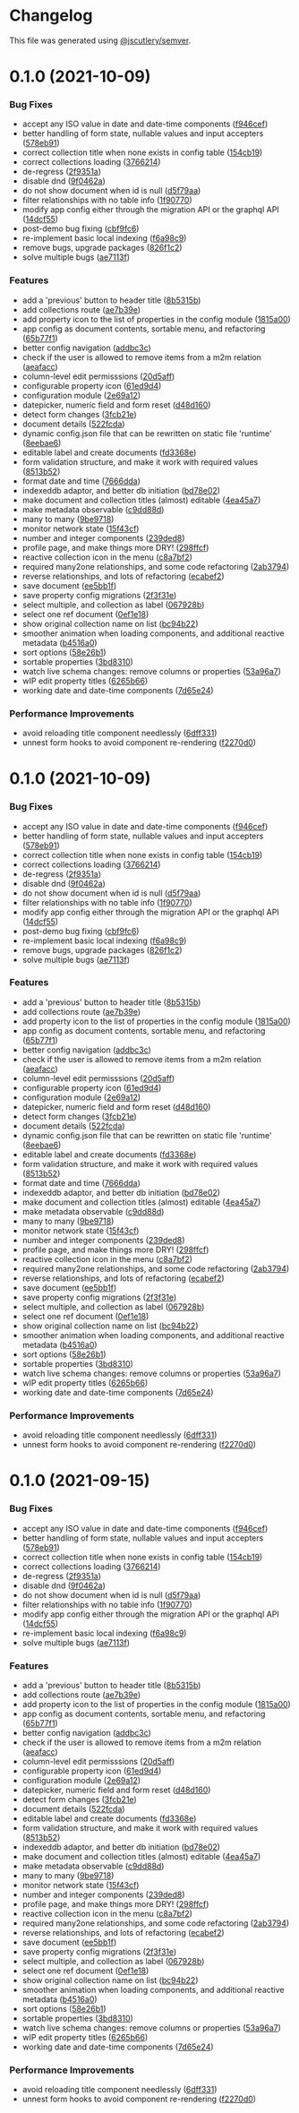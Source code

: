 # Changelog

This file was generated using [@jscutlery/semver](https://github.com/jscutlery/semver).

# 0.1.0 (2021-10-09)


### Bug Fixes

* accept any ISO value in date and date-time components ([f946cef](https://github.com/platyplus/platydev/commit/f946cef9d886f6a5a7fa848da0ec7529e382349e))
* better handling of form state, nullable values and input accepters ([578eb91](https://github.com/platyplus/platydev/commit/578eb91f62517a350cbaf92119bacf7c8fcea504))
* correct collection title when none exists in config table ([154cb19](https://github.com/platyplus/platydev/commit/154cb19ac766eba111b883993efa744a8bac3033))
* correct collections loading ([3766214](https://github.com/platyplus/platydev/commit/3766214b38a75e225044a7589ab15960812a9816))
* de-regress ([2f9351a](https://github.com/platyplus/platydev/commit/2f9351a5ad544f1f837ca42bdb1696bbc5804a80))
* disable dnd ([9f0462a](https://github.com/platyplus/platydev/commit/9f0462a0c08370fb860768456997c16c16b05c68))
* do not show document when id is null ([d5f79aa](https://github.com/platyplus/platydev/commit/d5f79aa7871977e5bc395e9ac6b7618d08d49459))
* filter relationships with no table info ([1f90770](https://github.com/platyplus/platydev/commit/1f9077076e723d056d272b874a8a1317f5dce516))
* modify app config either through the migration API or the graphql API ([14dcf55](https://github.com/platyplus/platydev/commit/14dcf556fe8b4aa6e821bdd77d8ef732b8e2138c))
* post-demo bug fixing ([cbf9fc6](https://github.com/platyplus/platydev/commit/cbf9fc662a541831a6fc3a682015b5de3e7f5011))
* re-implement basic local indexing ([f6a98c9](https://github.com/platyplus/platydev/commit/f6a98c9e04472fb7293839e18b87745068012840))
* remove bugs, upgrade packages ([826f1c2](https://github.com/platyplus/platydev/commit/826f1c2c2147ed1b436e9f58b36d1fc4346d7f91))
* solve multiple bugs ([ae7113f](https://github.com/platyplus/platydev/commit/ae7113fb3c02ebc31df2b827320478ffc4128e92))


### Features

* add a 'previous' button to header title ([8b5315b](https://github.com/platyplus/platydev/commit/8b5315b36a418716fe8f264934f1f729c2b34685))
* add collections route ([ae7b39e](https://github.com/platyplus/platydev/commit/ae7b39e312983061df60069f7e01e84f5627890c))
* add property icon to the list of properties in the config module ([1815a00](https://github.com/platyplus/platydev/commit/1815a0079a511b1b40f0fede82317f4466032921))
* app config as document contents, sortable menu, and refactoring ([65b77f1](https://github.com/platyplus/platydev/commit/65b77f1db86f93df601f8d31d014124dc104833c))
* better config navigation ([addbc3c](https://github.com/platyplus/platydev/commit/addbc3c053e9b324ca738ba36db09c51f2476d53))
* check if the user is allowed to remove items from a m2m relation ([aeafacc](https://github.com/platyplus/platydev/commit/aeafaccb3ea30ddeff6f6e3a8d359465ab2ee33a))
* column-level edit permisssions ([20d5aff](https://github.com/platyplus/platydev/commit/20d5aff7c5a8eb39a249833e9207941aa7572660))
* configurable property icon ([61ed9d4](https://github.com/platyplus/platydev/commit/61ed9d4f22f6b7cc032787a42f34aec01a5365e7))
* configuration module ([2e69a12](https://github.com/platyplus/platydev/commit/2e69a12f05ae1d92749539f2d97a37f237218e96))
* datepicker, numeric field and form reset ([d48d160](https://github.com/platyplus/platydev/commit/d48d16020de1684674fc767c7c7f348a35022ec8))
* detect form changes ([3fcb21e](https://github.com/platyplus/platydev/commit/3fcb21eb70795913ff4d357cda75e7a6cb5118aa))
* document details ([522fcda](https://github.com/platyplus/platydev/commit/522fcdaf7c48a9da6b37c4239a57b23ea82dfe22))
* dynamic config.json file that can be rewritten on static file 'runtime' ([8eebae6](https://github.com/platyplus/platydev/commit/8eebae64d4039e6a05503abb58b03c11dfaaf9b6))
* editable label and create documents ([fd3368e](https://github.com/platyplus/platydev/commit/fd3368e74e7e4228b94209a9bb1583ff85c0914f))
* form validation structure, and make it work with required values ([8513b52](https://github.com/platyplus/platydev/commit/8513b5233d2990e54aced08538d6b8ab30a1bcc6))
* format date and time ([7666dda](https://github.com/platyplus/platydev/commit/7666dda863a029cb613b0560b8a8020e30d576b4))
* indexeddb adaptor, and better db initiation ([bd78e02](https://github.com/platyplus/platydev/commit/bd78e02bcaa4ff533080409e3e84b7ba96089f9c))
* make document and collection titles (almost) editable ([4ea45a7](https://github.com/platyplus/platydev/commit/4ea45a7b62d24ff3b4e29769c17fde040cc161bb))
* make metadata observable ([c9dd88d](https://github.com/platyplus/platydev/commit/c9dd88d9a31d741116378ce3db551c1b0fb02592))
* many to many ([9be9718](https://github.com/platyplus/platydev/commit/9be971873f36d4e142a6f19eed8a889391dc68ae))
* monitor network state ([15f43cf](https://github.com/platyplus/platydev/commit/15f43cf36985ed0968bf851bbfde070e9015f591))
* number and integer components ([239ded8](https://github.com/platyplus/platydev/commit/239ded82941e4e9cac0b8ba1275a662456adf753))
* profile page, and make things more DRY! ([298ffcf](https://github.com/platyplus/platydev/commit/298ffcf5dafb2f3717761feee0a420e9004e9be9))
* reactive collection icon in the menu ([c8a7bf2](https://github.com/platyplus/platydev/commit/c8a7bf25407032c6f9c02b67ced6c457cb00477b))
* required many2one relationships, and some code refactoring ([2ab3794](https://github.com/platyplus/platydev/commit/2ab379423d9a5c34e06b7fa468723b19520a5e3e))
* reverse relationships, and lots of refactoring ([ecabef2](https://github.com/platyplus/platydev/commit/ecabef2080edac98a193e74e696c08fa169e6e11))
* save document ([ee5bb1f](https://github.com/platyplus/platydev/commit/ee5bb1feb3dd3a14b961bd02630210d499e4ab13))
* save property config migrations ([2f3f31e](https://github.com/platyplus/platydev/commit/2f3f31ede8bdad1d473613cac04adfe950c5e450))
* select multiple, and collection as label ([067928b](https://github.com/platyplus/platydev/commit/067928bfc777480fd71d044c40ba347bf818781e))
* select one ref document ([0ef1e18](https://github.com/platyplus/platydev/commit/0ef1e1868e361cdcf384cd58c985ac414550eacf))
* show original collection name on list ([bc94b22](https://github.com/platyplus/platydev/commit/bc94b2254f2e798e49f07aacbc5633cf81f39dd3))
* smoother animation when loading components, and additional reactive metadata ([b4516a0](https://github.com/platyplus/platydev/commit/b4516a081b3885676e77626c1114e01d43958e2e))
* sort options ([58e26b1](https://github.com/platyplus/platydev/commit/58e26b1497a9f633ffc98bc79de7ab01b576be3f))
* sortable properties ([3bd8310](https://github.com/platyplus/platydev/commit/3bd831068b0db08efdfe26b9e949bb4a0b3f0a0d))
* watch live schema changes: remove columns or properties ([53a96a7](https://github.com/platyplus/platydev/commit/53a96a7e24afd275033881dcf6c9a746996357f6))
* wIP edit property titles ([6265b66](https://github.com/platyplus/platydev/commit/6265b66f4d4016884b52f3647b61bdfeef112415))
* working date and date-time components ([7d65e24](https://github.com/platyplus/platydev/commit/7d65e24c48deb51aca1a963a7ae703e459172bca))


### Performance Improvements

* avoid reloading title component needlessly ([6dff331](https://github.com/platyplus/platydev/commit/6dff331a57a526e8d2bf7db059fa183855aa4d88))
* unnest form hooks to avoid component re-rendering ([f2270d0](https://github.com/platyplus/platydev/commit/f2270d071e26a2dd62243990f0d8291f7bcf19f1))



# 0.1.0 (2021-10-09)


### Bug Fixes

* accept any ISO value in date and date-time components ([f946cef](https://github.com/platyplus/platydev/commit/f946cef9d886f6a5a7fa848da0ec7529e382349e))
* better handling of form state, nullable values and input accepters ([578eb91](https://github.com/platyplus/platydev/commit/578eb91f62517a350cbaf92119bacf7c8fcea504))
* correct collection title when none exists in config table ([154cb19](https://github.com/platyplus/platydev/commit/154cb19ac766eba111b883993efa744a8bac3033))
* correct collections loading ([3766214](https://github.com/platyplus/platydev/commit/3766214b38a75e225044a7589ab15960812a9816))
* de-regress ([2f9351a](https://github.com/platyplus/platydev/commit/2f9351a5ad544f1f837ca42bdb1696bbc5804a80))
* disable dnd ([9f0462a](https://github.com/platyplus/platydev/commit/9f0462a0c08370fb860768456997c16c16b05c68))
* do not show document when id is null ([d5f79aa](https://github.com/platyplus/platydev/commit/d5f79aa7871977e5bc395e9ac6b7618d08d49459))
* filter relationships with no table info ([1f90770](https://github.com/platyplus/platydev/commit/1f9077076e723d056d272b874a8a1317f5dce516))
* modify app config either through the migration API or the graphql API ([14dcf55](https://github.com/platyplus/platydev/commit/14dcf556fe8b4aa6e821bdd77d8ef732b8e2138c))
* post-demo bug fixing ([cbf9fc6](https://github.com/platyplus/platydev/commit/cbf9fc662a541831a6fc3a682015b5de3e7f5011))
* re-implement basic local indexing ([f6a98c9](https://github.com/platyplus/platydev/commit/f6a98c9e04472fb7293839e18b87745068012840))
* remove bugs, upgrade packages ([826f1c2](https://github.com/platyplus/platydev/commit/826f1c2c2147ed1b436e9f58b36d1fc4346d7f91))
* solve multiple bugs ([ae7113f](https://github.com/platyplus/platydev/commit/ae7113fb3c02ebc31df2b827320478ffc4128e92))


### Features

* add a 'previous' button to header title ([8b5315b](https://github.com/platyplus/platydev/commit/8b5315b36a418716fe8f264934f1f729c2b34685))
* add collections route ([ae7b39e](https://github.com/platyplus/platydev/commit/ae7b39e312983061df60069f7e01e84f5627890c))
* add property icon to the list of properties in the config module ([1815a00](https://github.com/platyplus/platydev/commit/1815a0079a511b1b40f0fede82317f4466032921))
* app config as document contents, sortable menu, and refactoring ([65b77f1](https://github.com/platyplus/platydev/commit/65b77f1db86f93df601f8d31d014124dc104833c))
* better config navigation ([addbc3c](https://github.com/platyplus/platydev/commit/addbc3c053e9b324ca738ba36db09c51f2476d53))
* check if the user is allowed to remove items from a m2m relation ([aeafacc](https://github.com/platyplus/platydev/commit/aeafaccb3ea30ddeff6f6e3a8d359465ab2ee33a))
* column-level edit permisssions ([20d5aff](https://github.com/platyplus/platydev/commit/20d5aff7c5a8eb39a249833e9207941aa7572660))
* configurable property icon ([61ed9d4](https://github.com/platyplus/platydev/commit/61ed9d4f22f6b7cc032787a42f34aec01a5365e7))
* configuration module ([2e69a12](https://github.com/platyplus/platydev/commit/2e69a12f05ae1d92749539f2d97a37f237218e96))
* datepicker, numeric field and form reset ([d48d160](https://github.com/platyplus/platydev/commit/d48d16020de1684674fc767c7c7f348a35022ec8))
* detect form changes ([3fcb21e](https://github.com/platyplus/platydev/commit/3fcb21eb70795913ff4d357cda75e7a6cb5118aa))
* document details ([522fcda](https://github.com/platyplus/platydev/commit/522fcdaf7c48a9da6b37c4239a57b23ea82dfe22))
* dynamic config.json file that can be rewritten on static file 'runtime' ([8eebae6](https://github.com/platyplus/platydev/commit/8eebae64d4039e6a05503abb58b03c11dfaaf9b6))
* editable label and create documents ([fd3368e](https://github.com/platyplus/platydev/commit/fd3368e74e7e4228b94209a9bb1583ff85c0914f))
* form validation structure, and make it work with required values ([8513b52](https://github.com/platyplus/platydev/commit/8513b5233d2990e54aced08538d6b8ab30a1bcc6))
* format date and time ([7666dda](https://github.com/platyplus/platydev/commit/7666dda863a029cb613b0560b8a8020e30d576b4))
* indexeddb adaptor, and better db initiation ([bd78e02](https://github.com/platyplus/platydev/commit/bd78e02bcaa4ff533080409e3e84b7ba96089f9c))
* make document and collection titles (almost) editable ([4ea45a7](https://github.com/platyplus/platydev/commit/4ea45a7b62d24ff3b4e29769c17fde040cc161bb))
* make metadata observable ([c9dd88d](https://github.com/platyplus/platydev/commit/c9dd88d9a31d741116378ce3db551c1b0fb02592))
* many to many ([9be9718](https://github.com/platyplus/platydev/commit/9be971873f36d4e142a6f19eed8a889391dc68ae))
* monitor network state ([15f43cf](https://github.com/platyplus/platydev/commit/15f43cf36985ed0968bf851bbfde070e9015f591))
* number and integer components ([239ded8](https://github.com/platyplus/platydev/commit/239ded82941e4e9cac0b8ba1275a662456adf753))
* profile page, and make things more DRY! ([298ffcf](https://github.com/platyplus/platydev/commit/298ffcf5dafb2f3717761feee0a420e9004e9be9))
* reactive collection icon in the menu ([c8a7bf2](https://github.com/platyplus/platydev/commit/c8a7bf25407032c6f9c02b67ced6c457cb00477b))
* required many2one relationships, and some code refactoring ([2ab3794](https://github.com/platyplus/platydev/commit/2ab379423d9a5c34e06b7fa468723b19520a5e3e))
* reverse relationships, and lots of refactoring ([ecabef2](https://github.com/platyplus/platydev/commit/ecabef2080edac98a193e74e696c08fa169e6e11))
* save document ([ee5bb1f](https://github.com/platyplus/platydev/commit/ee5bb1feb3dd3a14b961bd02630210d499e4ab13))
* save property config migrations ([2f3f31e](https://github.com/platyplus/platydev/commit/2f3f31ede8bdad1d473613cac04adfe950c5e450))
* select multiple, and collection as label ([067928b](https://github.com/platyplus/platydev/commit/067928bfc777480fd71d044c40ba347bf818781e))
* select one ref document ([0ef1e18](https://github.com/platyplus/platydev/commit/0ef1e1868e361cdcf384cd58c985ac414550eacf))
* show original collection name on list ([bc94b22](https://github.com/platyplus/platydev/commit/bc94b2254f2e798e49f07aacbc5633cf81f39dd3))
* smoother animation when loading components, and additional reactive metadata ([b4516a0](https://github.com/platyplus/platydev/commit/b4516a081b3885676e77626c1114e01d43958e2e))
* sort options ([58e26b1](https://github.com/platyplus/platydev/commit/58e26b1497a9f633ffc98bc79de7ab01b576be3f))
* sortable properties ([3bd8310](https://github.com/platyplus/platydev/commit/3bd831068b0db08efdfe26b9e949bb4a0b3f0a0d))
* watch live schema changes: remove columns or properties ([53a96a7](https://github.com/platyplus/platydev/commit/53a96a7e24afd275033881dcf6c9a746996357f6))
* wIP edit property titles ([6265b66](https://github.com/platyplus/platydev/commit/6265b66f4d4016884b52f3647b61bdfeef112415))
* working date and date-time components ([7d65e24](https://github.com/platyplus/platydev/commit/7d65e24c48deb51aca1a963a7ae703e459172bca))


### Performance Improvements

* avoid reloading title component needlessly ([6dff331](https://github.com/platyplus/platydev/commit/6dff331a57a526e8d2bf7db059fa183855aa4d88))
* unnest form hooks to avoid component re-rendering ([f2270d0](https://github.com/platyplus/platydev/commit/f2270d071e26a2dd62243990f0d8291f7bcf19f1))



# 0.1.0 (2021-09-15)

### Bug Fixes

- accept any ISO value in date and date-time components ([f946cef](https://github.com/platyplus/platydev/commit/f946cef9d886f6a5a7fa848da0ec7529e382349e))
- better handling of form state, nullable values and input accepters ([578eb91](https://github.com/platyplus/platydev/commit/578eb91f62517a350cbaf92119bacf7c8fcea504))
- correct collection title when none exists in config table ([154cb19](https://github.com/platyplus/platydev/commit/154cb19ac766eba111b883993efa744a8bac3033))
- correct collections loading ([3766214](https://github.com/platyplus/platydev/commit/3766214b38a75e225044a7589ab15960812a9816))
- de-regress ([2f9351a](https://github.com/platyplus/platydev/commit/2f9351a5ad544f1f837ca42bdb1696bbc5804a80))
- disable dnd ([9f0462a](https://github.com/platyplus/platydev/commit/9f0462a0c08370fb860768456997c16c16b05c68))
- do not show document when id is null ([d5f79aa](https://github.com/platyplus/platydev/commit/d5f79aa7871977e5bc395e9ac6b7618d08d49459))
- filter relationships with no table info ([1f90770](https://github.com/platyplus/platydev/commit/1f9077076e723d056d272b874a8a1317f5dce516))
- modify app config either through the migration API or the graphql API ([14dcf55](https://github.com/platyplus/platydev/commit/14dcf556fe8b4aa6e821bdd77d8ef732b8e2138c))
- re-implement basic local indexing ([f6a98c9](https://github.com/platyplus/platydev/commit/f6a98c9e04472fb7293839e18b87745068012840))
- solve multiple bugs ([ae7113f](https://github.com/platyplus/platydev/commit/ae7113fb3c02ebc31df2b827320478ffc4128e92))

### Features

- add a 'previous' button to header title ([8b5315b](https://github.com/platyplus/platydev/commit/8b5315b36a418716fe8f264934f1f729c2b34685))
- add collections route ([ae7b39e](https://github.com/platyplus/platydev/commit/ae7b39e312983061df60069f7e01e84f5627890c))
- add property icon to the list of properties in the config module ([1815a00](https://github.com/platyplus/platydev/commit/1815a0079a511b1b40f0fede82317f4466032921))
- app config as document contents, sortable menu, and refactoring ([65b77f1](https://github.com/platyplus/platydev/commit/65b77f1db86f93df601f8d31d014124dc104833c))
- better config navigation ([addbc3c](https://github.com/platyplus/platydev/commit/addbc3c053e9b324ca738ba36db09c51f2476d53))
- check if the user is allowed to remove items from a m2m relation ([aeafacc](https://github.com/platyplus/platydev/commit/aeafaccb3ea30ddeff6f6e3a8d359465ab2ee33a))
- column-level edit permisssions ([20d5aff](https://github.com/platyplus/platydev/commit/20d5aff7c5a8eb39a249833e9207941aa7572660))
- configurable property icon ([61ed9d4](https://github.com/platyplus/platydev/commit/61ed9d4f22f6b7cc032787a42f34aec01a5365e7))
- configuration module ([2e69a12](https://github.com/platyplus/platydev/commit/2e69a12f05ae1d92749539f2d97a37f237218e96))
- datepicker, numeric field and form reset ([d48d160](https://github.com/platyplus/platydev/commit/d48d16020de1684674fc767c7c7f348a35022ec8))
- detect form changes ([3fcb21e](https://github.com/platyplus/platydev/commit/3fcb21eb70795913ff4d357cda75e7a6cb5118aa))
- document details ([522fcda](https://github.com/platyplus/platydev/commit/522fcdaf7c48a9da6b37c4239a57b23ea82dfe22))
- editable label and create documents ([fd3368e](https://github.com/platyplus/platydev/commit/fd3368e74e7e4228b94209a9bb1583ff85c0914f))
- form validation structure, and make it work with required values ([8513b52](https://github.com/platyplus/platydev/commit/8513b5233d2990e54aced08538d6b8ab30a1bcc6))
- indexeddb adaptor, and better db initiation ([bd78e02](https://github.com/platyplus/platydev/commit/bd78e02bcaa4ff533080409e3e84b7ba96089f9c))
- make document and collection titles (almost) editable ([4ea45a7](https://github.com/platyplus/platydev/commit/4ea45a7b62d24ff3b4e29769c17fde040cc161bb))
- make metadata observable ([c9dd88d](https://github.com/platyplus/platydev/commit/c9dd88d9a31d741116378ce3db551c1b0fb02592))
- many to many ([9be9718](https://github.com/platyplus/platydev/commit/9be971873f36d4e142a6f19eed8a889391dc68ae))
- monitor network state ([15f43cf](https://github.com/platyplus/platydev/commit/15f43cf36985ed0968bf851bbfde070e9015f591))
- number and integer components ([239ded8](https://github.com/platyplus/platydev/commit/239ded82941e4e9cac0b8ba1275a662456adf753))
- profile page, and make things more DRY! ([298ffcf](https://github.com/platyplus/platydev/commit/298ffcf5dafb2f3717761feee0a420e9004e9be9))
- reactive collection icon in the menu ([c8a7bf2](https://github.com/platyplus/platydev/commit/c8a7bf25407032c6f9c02b67ced6c457cb00477b))
- required many2one relationships, and some code refactoring ([2ab3794](https://github.com/platyplus/platydev/commit/2ab379423d9a5c34e06b7fa468723b19520a5e3e))
- reverse relationships, and lots of refactoring ([ecabef2](https://github.com/platyplus/platydev/commit/ecabef2080edac98a193e74e696c08fa169e6e11))
- save document ([ee5bb1f](https://github.com/platyplus/platydev/commit/ee5bb1feb3dd3a14b961bd02630210d499e4ab13))
- save property config migrations ([2f3f31e](https://github.com/platyplus/platydev/commit/2f3f31ede8bdad1d473613cac04adfe950c5e450))
- select multiple, and collection as label ([067928b](https://github.com/platyplus/platydev/commit/067928bfc777480fd71d044c40ba347bf818781e))
- select one ref document ([0ef1e18](https://github.com/platyplus/platydev/commit/0ef1e1868e361cdcf384cd58c985ac414550eacf))
- show original collection name on list ([bc94b22](https://github.com/platyplus/platydev/commit/bc94b2254f2e798e49f07aacbc5633cf81f39dd3))
- smoother animation when loading components, and additional reactive metadata ([b4516a0](https://github.com/platyplus/platydev/commit/b4516a081b3885676e77626c1114e01d43958e2e))
- sort options ([58e26b1](https://github.com/platyplus/platydev/commit/58e26b1497a9f633ffc98bc79de7ab01b576be3f))
- sortable properties ([3bd8310](https://github.com/platyplus/platydev/commit/3bd831068b0db08efdfe26b9e949bb4a0b3f0a0d))
- watch live schema changes: remove columns or properties ([53a96a7](https://github.com/platyplus/platydev/commit/53a96a7e24afd275033881dcf6c9a746996357f6))
- wIP edit property titles ([6265b66](https://github.com/platyplus/platydev/commit/6265b66f4d4016884b52f3647b61bdfeef112415))
- working date and date-time components ([7d65e24](https://github.com/platyplus/platydev/commit/7d65e24c48deb51aca1a963a7ae703e459172bca))

### Performance Improvements

- avoid reloading title component needlessly ([6dff331](https://github.com/platyplus/platydev/commit/6dff331a57a526e8d2bf7db059fa183855aa4d88))
- unnest form hooks to avoid component re-rendering ([f2270d0](https://github.com/platyplus/platydev/commit/f2270d071e26a2dd62243990f0d8291f7bcf19f1))
